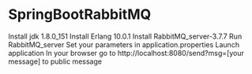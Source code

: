 # SpringBootRabbitMQ

Install jdk 1.8.0_151
Install Erlang 10.0.1
Install RabbitMQ_server-3.7.7
Run RabbitMQ_server
Set your parameters in application.properties
Launch application
In your browser go to http://localhost:8080/send?msg=[your message] to public message

